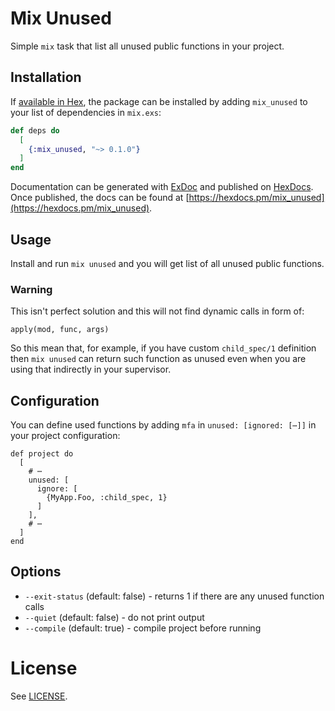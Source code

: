 # Mix Unused

Simple `mix` task that list all unused public functions in your project.

## Installation

If [available in Hex](https://hex.pm/docs/publish), the package can be installed
by adding `mix_unused` to your list of dependencies in `mix.exs`:

```elixir
def deps do
  [
    {:mix_unused, "~> 0.1.0"}
  ]
end
```

Documentation can be generated with [ExDoc](https://github.com/elixir-lang/ex_doc)
and published on [HexDocs](https://hexdocs.pm). Once published, the docs can
be found at [https://hexdocs.pm/mix_unused](https://hexdocs.pm/mix_unused).

## Usage

Install and run `mix unused` and you will get list of all unused public
functions.

### Warning

This isn't perfect solution and this will not find dynamic calls in form of:

    apply(mod, func, args)

So this mean that, for example, if you have custom `child_spec/1` definition
then `mix unused` can return such function as unused even when you are using
that indirectly in your supervisor.

## Configuration

You can define used functions by adding `mfa` in `unused: [ignored: [⋯]]`
in your project configuration:

    def project do
      [
        # ⋯
        unused: [
          ignore: [
            {MyApp.Foo, :child_spec, 1}
          ]
        ],
        # ⋯
      ]
    end

## Options

- `--exit-status` (default: false) - returns 1 if there are any unused function
calls
- `--quiet` (default: false) - do not print output
- `--compile` (default: true) - compile project before running

# License

See [LICENSE](LICENSE).
